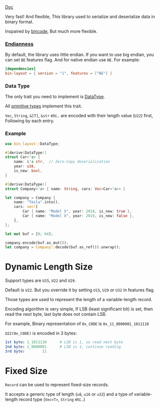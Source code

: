 [Doc](https://docs.rs/bin-layout/)

Very fast! And flexible, This library used to serialize and deserialize data in binary format.

Inspaired by [bincode](https://github.com/bincode-org/bincode), But much more flexible.

### [Endianness](https://en.wikipedia.org/wiki/Endianness)

By default, the library uses little endian.
If you want to use big endian, you can set `BE` features flag. And for native endian use `NE`. For example:

```toml
[dependencies]
bin-layout = { version = "1", features = ["BE"] }
```

### Data Type

The only trait you need to implement is [DataType](https://docs.rs/bin-layout/latest/bin_layout/trait.DataType.html).

All [primitive types](https://doc.rust-lang.org/stable/rust-by-example/primitives.html) implement this trait.

`Vec`, `String`, `&[T]`, `&str` etc.. are encoded with their length value (`U22`) first, Following by each entry.

### Example

```rust
use bin_layout::DataType;

#[derive(DataType)]
struct Car<'a> {
    name: &'a str,  // Zero-Copy deserialization
    year: u16,
    is_new: bool,
}

#[derive(DataType)]
struct Company<'a> { name: String, cars: Vec<Car<'a>> }

let company = Company {
    name: "Tesla".into(),
    cars: vec![
        Car { name: "Model S", year: 2018, is_new: true },
        Car { name: "Model X", year: 2019, is_new: false },
    ],
};

let mut buf = [0; 64];

company.encode(buf.as_mut());
let company = Company::decode(buf.as_ref()).unwrap();
```


# Dynamic Length Size

Support types are `U15`, `U22` and `U29`.

Default is `U22`. But you override it by setting `U15`, `U29` or `U32` in features flag.
  
Those types are used to represent the length of a variable-length record.
 
Encoding algorithm is very simple, If  LSB (least significant bit) is set, then
read the next byte, last byte does not contain LSB.
 
For example, Binary representation of `0x_C0DE` is `0x_11_0000001_1011110`
 
`U22(0x_C0DE)` is encoded in 3 bytes:
 
```yml
1st byte: 1_1011110      # LSB is 1, so read next byte
2nd byte: 1_0000001      # LSB is 1, continue reading
3rd byte:        11
```

# Fixed Size

`Record` can be used to represent fixed-size records. 

It accepts a generic type of length (`u8`, `u16` or `u32`) and a type of variable-length record type (`Vec<T>`, `String` etc..)